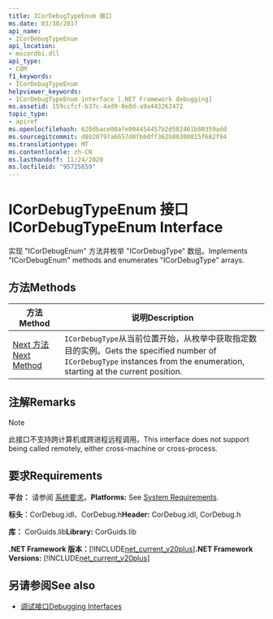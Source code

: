```yaml
---
title: ICorDebugTypeEnum 接口
ms.date: 03/30/2017
api_name:
- ICorDebugTypeEnum
api_location:
- mscordbi.dll
api_type:
- COM
f1_keywords:
- ICorDebugTypeEnum
helpviewer_keywords:
- ICorDebugTypeEnum interface [.NET Framework debugging]
ms.assetid: 159ccfcf-b37c-4ad9-8e0d-a9a443262472
topic_type:
- apiref
ms.openlocfilehash: 620dbace00afe004454457b2d502461b80359add
ms.sourcegitcommit: d8020797a6657d0fbbdff362b80300815f682f94
ms.translationtype: MT
ms.contentlocale: zh-CN
ms.lasthandoff: 11/24/2020
ms.locfileid: "95725659"
---
```

# <a name="icordebugtypeenum-interface"></a><span data-ttu-id="a757d-102">ICorDebugTypeEnum 接口</span><span class="sxs-lookup"><span data-stu-id="a757d-102">ICorDebugTypeEnum Interface</span></span>

<span data-ttu-id="a757d-103">实现 "ICorDebugEnum" 方法并枚举 "ICorDebugType" 数组。</span><span class="sxs-lookup"><span data-stu-id="a757d-103">Implements "ICorDebugEnum" methods and enumerates "ICorDebugType" arrays.</span></span>  
  
## <a name="methods"></a><span data-ttu-id="a757d-104">方法</span><span class="sxs-lookup"><span data-stu-id="a757d-104">Methods</span></span>  
  
|<span data-ttu-id="a757d-105">方法</span><span class="sxs-lookup"><span data-stu-id="a757d-105">Method</span></span>|<span data-ttu-id="a757d-106">说明</span><span class="sxs-lookup"><span data-stu-id="a757d-106">Description</span></span>|  
|------------|-----------------|  
|[<span data-ttu-id="a757d-107">Next 方法</span><span class="sxs-lookup"><span data-stu-id="a757d-107">Next Method</span></span>](icordebugtypeenum-next-method.md)|<span data-ttu-id="a757d-108">`ICorDebugType`从当前位置开始，从枚举中获取指定数目的实例。</span><span class="sxs-lookup"><span data-stu-id="a757d-108">Gets the specified number of `ICorDebugType` instances from the enumeration, starting at the current position.</span></span>|  
  
## <a name="remarks"></a><span data-ttu-id="a757d-109">注解</span><span class="sxs-lookup"><span data-stu-id="a757d-109">Remarks</span></span>  
  
> [!NOTE]
> <span data-ttu-id="a757d-110">此接口不支持跨计算机或跨进程远程调用。</span><span class="sxs-lookup"><span data-stu-id="a757d-110">This interface does not support being called remotely, either cross-machine or cross-process.</span></span>  
  
## <a name="requirements"></a><span data-ttu-id="a757d-111">要求</span><span class="sxs-lookup"><span data-stu-id="a757d-111">Requirements</span></span>  

 <span data-ttu-id="a757d-112">**平台：** 请参阅 [系统要求](../../get-started/system-requirements.md)。</span><span class="sxs-lookup"><span data-stu-id="a757d-112">**Platforms:** See [System Requirements](../../get-started/system-requirements.md).</span></span>  
  
 <span data-ttu-id="a757d-113">**标头**：CorDebug.idl、CorDebug.h</span><span class="sxs-lookup"><span data-stu-id="a757d-113">**Header:** CorDebug.idl, CorDebug.h</span></span>  
  
 <span data-ttu-id="a757d-114">**库：** CorGuids.lib</span><span class="sxs-lookup"><span data-stu-id="a757d-114">**Library:** CorGuids.lib</span></span>  
  
 <span data-ttu-id="a757d-115">**.NET Framework 版本：**[!INCLUDE[net_current_v20plus](../../../../includes/net-current-v20plus-md.md)]</span><span class="sxs-lookup"><span data-stu-id="a757d-115">**.NET Framework Versions:** [!INCLUDE[net_current_v20plus](../../../../includes/net-current-v20plus-md.md)]</span></span>  
  
## <a name="see-also"></a><span data-ttu-id="a757d-116">另请参阅</span><span class="sxs-lookup"><span data-stu-id="a757d-116">See also</span></span>

- [<span data-ttu-id="a757d-117">调试接口</span><span class="sxs-lookup"><span data-stu-id="a757d-117">Debugging Interfaces</span></span>](debugging-interfaces.md)
